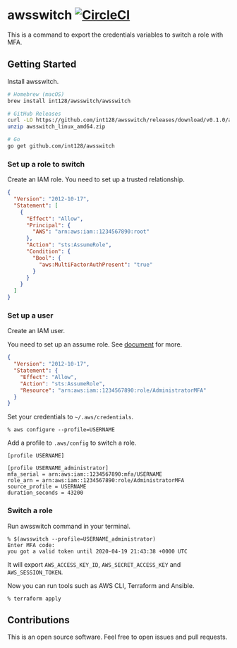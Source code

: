 # awsswitch [![CircleCI](https://circleci.com/gh/int128/awsswitch.svg?style=shield)](https://circleci.com/gh/int128/awsswitch)

This is a command to export the credentials variables to switch a role with MFA.


## Getting Started

Install awsswitch.

```sh
# Homebrew (macOS)
brew install int128/awsswitch/awsswitch

# GitHub Releases
curl -LO https://github.com/int128/awsswitch/releases/download/v0.1.0/awsswitch_linux_amd64.zip
unzip awsswitch_linux_amd64.zip

# Go
go get github.com/int128/awsswitch
```

### Set up a role to switch

Create an IAM role.
You need to set up a trusted relationship.

```json
{
  "Version": "2012-10-17",
  "Statement": [
    {
      "Effect": "Allow",
      "Principal": {
        "AWS": "arn:aws:iam::1234567890:root"
      },
      "Action": "sts:AssumeRole",
      "Condition": {
        "Bool": {
          "aws:MultiFactorAuthPresent": "true"
        }
      }
    }
  ]
}
```

### Set up a user

Create an IAM user.

You need to set up an assume role.
See [document](https://docs.aws.amazon.com/IAM/latest/UserGuide/id_roles_use_permissions-to-switch.html) for more.

```json
{
  "Version": "2012-10-17",
  "Statement": {
    "Effect": "Allow",
    "Action": "sts:AssumeRole",
    "Resource": "arn:aws:iam::1234567890:role/AdministratorMFA"
  }
}
```

Set your credentials to `~/.aws/credentials`.

```console
% aws configure --profile=USERNAME
```

Add a profile to `.aws/config` to switch a role.

```
[profile USERNAME]

[profile USERNAME_administrator]
mfa_serial = arn:aws:iam::1234567890:mfa/USERNAME
role_arn = arn:aws:iam::1234567890:role/AdministratorMFA
source_profile = USERNAME
duration_seconds = 43200
```

### Switch a role

Run awsswitch command in your terminal.

```console
% $(awsswitch --profile=USERNAME_administrator)
Enter MFA code:
you got a valid token until 2020-04-19 21:43:38 +0000 UTC
```

It will export `AWS_ACCESS_KEY_ID`, `AWS_SECRET_ACCESS_KEY` and `AWS_SESSION_TOKEN`.

Now you can run tools such as AWS CLI, Terraform and Ansible.

```console
% terraform apply
```


## Contributions

This is an open source software. Feel free to open issues and pull requests.
